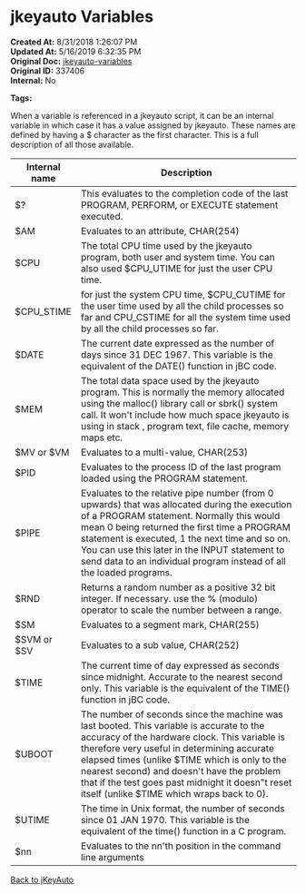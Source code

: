 # jkeyauto Variables

**Created At:** 8/31/2018 1:26:07 PM  
**Updated At:** 5/16/2019 6:32:35 PM  
**Original Doc:** [jkeyauto-variables](https://docs.jbase.com/48575-jkeyauto/jkeyauto-variables)  
**Original ID:** 337406  
**Internal:** No  

**Tags:**
<badge text='program profiling' vertical='middle' />

When a variable is referenced in a jkeyauto script, it can be an internal variable in which case it has a value assigned by jkeyauto. These names are defined by having a $ character as the first character. This is a full description of all those available.

| Internal name | Description |
| --- | --- |
| $? | This evaluates to the completion code of the last PROGRAM, PERFORM, or EXECUTE statement executed. |
| $AM | Evaluates to an attribute, CHAR(254) |
| $CPU | The total CPU time used by the jkeyauto program, both user and system time. You can also used $CPU\_UTIME for just the user CPU time. |
| $CPU\_STIME | for just the system CPU time, $CPU\_CUTIME for the user time used by all the child processes so far and CPU\_CSTIME for all the system time used by all the child processes so far. |
| $DATE | The current date expressed as the number of days since 31 DEC 1967. This variable is the equivalent of the DATE() function in jBC code. |
| $MEM | The total data space used by the jkeyauto program. This is normally the memory allocated using the malloc() library call or sbrk() system call. It won't include how much space jkeyauto is using in stack , program text, file cache, memory maps etc. |
| $MV or $VM | Evaluates to a multi-value, CHAR(253) |
| $PID | Evaluates to the process ID of the last program loaded using the PROGRAM statement. |
| $PIPE | Evaluates to the relative pipe number (from 0 upwards) that was allocated during the execution of a PROGRAM statement. Normally this would mean 0 being returned the first time a PROGRAM statement is executed, 1 the next time and so on. You can use this later in the INPUT statement to send data to an individual program instead of all the loaded programs. |
| $RND | Returns a random number as a positive 32 bit integer. If necessary. use the % (modulo) operator to scale the number between a range. |
| $SM | Evaluates to a segment mark, CHAR(255) |
| $SVM or $SV | Evaluates to a sub value, CHAR(252) |
| $TIME | The current time of day expressed as seconds since midnight. Accurate to the nearest second only. This variable is the equivalent of the TIME() function in jBC code. |
| $UBOOT | The number of seconds since the machine was last booted. This variable is accurate to the accuracy of the hardware clock. This variable is therefore very useful in determining accurate elapsed times (unlike $TIME which is only to the nearest second) and doesn't have the problem that if the test goes past midnight it doesn"t reset itself (unlike $TIME which wraps back to 0). |
| $UTIME | The time in Unix format, the number of seconds since 01 JAN 1970. This variable is the equivalent of the time() function in a C program. |
| $nn | Evaluates to the nn'th position in the command line arguments |

[Back to jKeyAuto](./../README.md)

  
<PageFooter />
